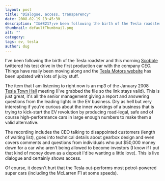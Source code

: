 ```yaml
---
layout: post
title: "Dialogue, access, transparency"
date: 2008-02-19 13:45:30
description: "I&#8217;ve been following the birth of the Tesla roadster and this morning Scobble twittered his test drive in the first production car with the company CEO. Things have really been moving along and the Tesla Motors website has been updated&#8230;"
thumbnail: defaultThumbnail.png
alt: ""
category: 
tags: ev, tesla
author: dug
---
```


<p>I've been following the birth of the Tesla roadster and this morning <a title="Hanging out with a fast company (emphasis on fast)" href="http://scobleizer.com/2008/02/19/hanging-out-with-a-fast-company-emphasis-on-fast/">Scobble</a> twittered his test drive in the first production car with the company <span class="caps">CEO.</span> Things have really been moving along and the <a href="http://www.teslamotors.com/">Tesla Motors website</a> has been updated with lots of juicy stuff. </p>

<p>The item that I am listening to right now is an mp3 of the January 2008 <a href="http://www.donkeyontheedge.com/mm/tesla_town_hall.mp3">Tesla Town Hall</a> meeting (I've grabbed the file so the link stays valid). This is just great, it's all the senior management giving a report and answering questions from the leading lights in the EV business. Dry as hell but very interesting if you're curious about the inner workings of a business that is trying to kick-start the EV revolution by producing road-legal, safe and of course high-performance cars in large enough numbers to make them a valid alternative.</p>

<p>The recording includes the <span class="caps">CEO </span>talking to disappointed customers (length of waiting list), goes into technical details about gearbox design and even covers comments and questions from individuals who put $50,000 money down for a car who aren't being allowed to become investors (I know if I put that kind of money down as a deposit I'd be wanting a little love). This is live dialogue and certainly shows access.</p>

<p>Of course, it doesn't hurt that the Tesla out-performs most petrol-powered super cars (including the McLarren F1 at some speeds).</p>
